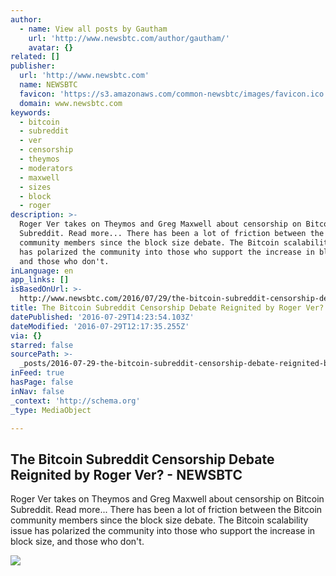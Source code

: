 ```yaml
---
author:
  - name: View all posts by Gautham
    url: 'http://www.newsbtc.com/author/gautham/'
    avatar: {}
related: []
publisher:
  url: 'http://www.newsbtc.com'
  name: NEWSBTC
  favicon: 'https://s3.amazonaws.com/common-newsbtc/images/favicon.ico'
  domain: www.newsbtc.com
keywords:
  - bitcoin
  - subreddit
  - ver
  - censorship
  - theymos
  - moderators
  - maxwell
  - sizes
  - block
  - roger
description: >-
  Roger Ver takes on Theymos and Greg Maxwell about censorship on Bitcoin
  Subreddit. Read more... There has been a lot of friction between the Bitcoin
  community members since the block size debate. The Bitcoin scalability issue
  has polarized the community into those who support the increase in block size,
  and those who don't.
inLanguage: en
app_links: []
isBasedOnUrl: >-
  http://www.newsbtc.com/2016/07/29/the-bitcoin-subreddit-censorship-debate-reignited-by-roger-ver/
title: The Bitcoin Subreddit Censorship Debate Reignited by Roger Ver? - NEWSBTC
datePublished: '2016-07-29T14:23:54.103Z'
dateModified: '2016-07-29T12:17:35.255Z'
via: {}
starred: false
sourcePath: >-
  _posts/2016-07-29-the-bitcoin-subreddit-censorship-debate-reignited-by-roger-v.md
inFeed: true
hasPage: false
inNav: false
_context: 'http://schema.org'
_type: MediaObject

---
```

<article style=""><h1>The Bitcoin Subreddit Censorship Debate Reignited by Roger Ver? - NEWSBTC</h1><p>Roger Ver takes on Theymos and Greg Maxwell about censorship on Bitcoin Subreddit. Read more... There has been a lot of friction between the Bitcoin community members since the block size debate. The Bitcoin scalability issue has polarized the community into those who support the increase in block size, and those who don't.</p><img src="http://s3.amazonaws.com/main-newsbtc-images/2016/07/29125159/Free-speech.jpg" /></article>